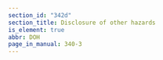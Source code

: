 ```yaml
---
section_id: "342d"
section_title: Disclosure of other hazards
is_element: true
abbr: DOH
page_in_manual: 340-3
---
```

